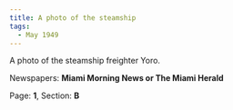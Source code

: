 ```yaml
---  
title: A photo of the steamship  
tags:  
  - May 1949  
---  
```

  
A photo of the steamship freighter Yoro.  
  
Newspapers: **Miami Morning News or The Miami Herald**  
  
Page: **1**, Section: **B** 
